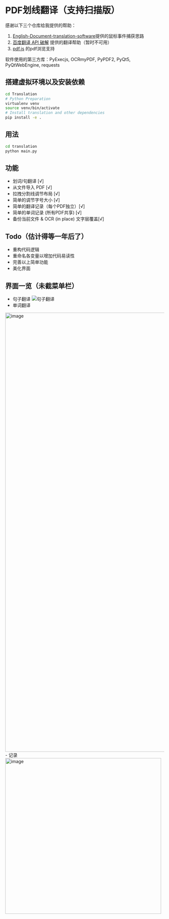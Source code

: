 # PDF划线翻译（支持扫描版）
感谢以下三个仓库给我提供的帮助：
1. [English-Document-translation-software](https://github.com/zhangcf0110/English-Document-translation-software)提供的鼠标事件捕获思路
2. [百度翻译 API 破解](https://github.com/ZCY01/BaiduTranslate) 提供的翻译帮助（暂时不可用）
3. [pdf.js](https://github.com/mozilla/pdf.js) 的pdf浏览支持

软件使用的第三方库：PyExecjs, OCRmyPDF, PyPDF2, PyQt5, PyQtWebEngine, requests

## 搭建虚拟环境以及安装依赖
```bash
cd Translation
# Python Preparation
virtualenv venv
source venv/bin/activate
# Install translation and other dependencies
pip install -e .
```
## 用法
```bash
cd translation
python main.py
```
## 功能

- 划词/句翻译 [√]
- 从文件导入 PDF [√]
- 拉拽分割线调节布局 [√]
- 简单的调节字号大小 [√]
- 简单的翻译记录（每个PDF独立）[√]
- 简单的单词记录 (所有PDF共享) [√]
- 备份当前文件 & OCR (in place) 文字层覆盖[√]
  
## Todo（估计得等一年后了）
- 重构代码逻辑
- 重命名各变量以增加代码易读性
- 完善以上简单功能
- 美化界面

## 界面一览（未截菜单栏）
- 句子翻译
![句子翻译](https://blogby.oss-cn-guangzhou.aliyuncs.com/20210418170605.png)
- 单词翻译
<img width="1393" alt="image" src="https://user-images.githubusercontent.com/79922894/115140196-97473000-a068-11eb-9bcb-1d8e581b04c7.png">
- 记录
<img width="494" alt="image" src="https://user-images.githubusercontent.com/79922894/115140422-d2962e80-a069-11eb-95a6-9ec6819d7ef5.png">

